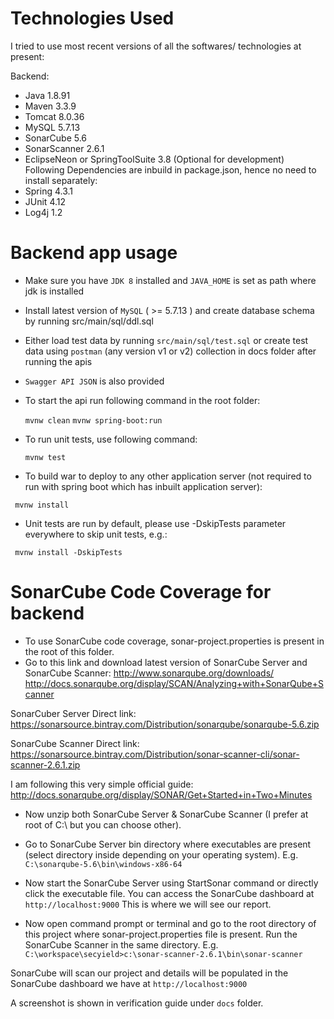 # Technologies Used
I tried to use most recent versions of all the softwares/ technologies at present:

Backend:
- Java 1.8.91
- Maven 3.3.9
- Tomcat 8.0.36
- MySQL 5.7.13
- SonarCube 5.6
- SonarScanner 2.6.1
- EclipseNeon or SpringToolSuite 3.8 (Optional for development)
Following Dependencies are inbuild in package.json, hence no need to install separately:
- Spring 4.3.1
- JUnit 4.12
- Log4j 1.2

# Backend app usage

- Make sure you have `JDK 8` installed and `JAVA_HOME` is set as path where jdk is installed
- Install latest version of `MySQL` ( >= 5.7.13 ) and create database schema by running src/main/sql/ddl.sql
- Either load test data by running `src/main/sql/test.sql` or create test data using `postman` (any version v1 or v2) collection in docs folder after running the apis
- `Swagger API JSON` is also provided
- To start the api run following command in the root folder:
	
	```mvnw clean```
	```mvnw spring-boot:run```
	
- To run unit tests, use following command:

	```mvnw test```
	
-	To build war to deploy to any other application server (not required to run with spring boot which has inbuilt application server):

```	mvnw install```

- Unit tests are run by default, please use -DskipTests parameter everywhere to skip unit tests, e.g.:

```	mvnw install -DskipTests```

# SonarCube Code Coverage for backend

- To use SonarCube code coverage, sonar-project.properties is present in the root of this folder.
- Go to this link and download latest version of SonarCube Server and SonarCube Scanner:
http://www.sonarqube.org/downloads/
http://docs.sonarqube.org/display/SCAN/Analyzing+with+SonarQube+Scanner

SonarCuber Server Direct link:
https://sonarsource.bintray.com/Distribution/sonarqube/sonarqube-5.6.zip

SonarCube Scanner Direct link:
https://sonarsource.bintray.com/Distribution/sonar-scanner-cli/sonar-scanner-2.6.1.zip

I am following this very simple official guide:
http://docs.sonarqube.org/display/SONAR/Get+Started+in+Two+Minutes

- Now unzip both SonarCube Server & SonarCube Scanner (I prefer at root of C:\ but you can choose other).

- Go to SonarCube Server bin directory where executables are present (select directory inside depending on your operating system).
E.g. `C:\sonarqube-5.6\bin\windows-x86-64`

- Now start the SonarCube Server using StartSonar command or directly click the executable file. You can access the SonarCube dashboard at `http://localhost:9000`
This is where we will see our report.

- Now open command prompt or terminal and go to the root directory of this project where sonar-project.properties file is present. Run the SonarCube Scanner in the same directory.
E.g. `C:\workspace\secyield>c:\sonar-scanner-2.6.1\bin\sonar-scanner`

SonarCube will scan our project and details will be populated in the SonarCube dashboard we have at `http://localhost:9000`

A screenshot is shown in verification guide under `docs` folder.